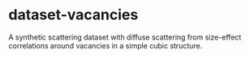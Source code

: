 # dataset-vacancies
A synthetic scattering dataset with diffuse scattering from size-effect correlations around vacancies in a simple cubic structure.
